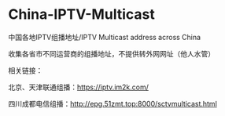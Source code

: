 # China-IPTV-Multicast
中国各地IPTV组播地址/IPTV Multicast address across China

收集各省市不同运营商的组播地址，不提供转外网网址（他人水管）

相关链接：

北京、天津联通组播：https://iptv.im2k.com/

四川成都电信组播：http://epg.51zmt.top:8000/sctvmulticast.html
